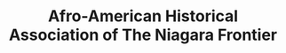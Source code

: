 ---
layout: repo
title: "Afro-American Historical Association of The Niagara Frontier"
id: 19489
permalink: repos/19489/
---
